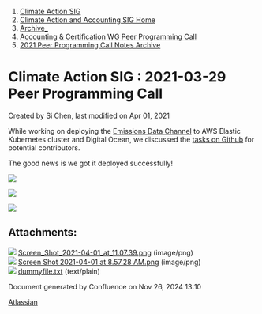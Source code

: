 1. [Climate Action SIG](index.html)
2. [Climate Action and Accounting SIG Home](Climate-Action-and-Accounting-SIG-Home_19005445.html)
3. [Archive\_](Archive__19006062.html)
4. [Accounting &amp; Certification WG Peer Programming Call](19006574.html)
5. [2021 Peer Programming Call Notes Archive](2021-Peer-Programming-Call-Notes-Archive_19006679.html)

# Climate Action SIG : 2021-03-29 Peer Programming Call

Created by Si Chen, last modified on Apr 01, 2021

While working on deploying the [Emissions Data Channel](Emissions-Data-Channel_19006106.html) to AWS Elastic Kubernetes cluster and Digital Ocean, we discussed the [tasks on Github](https://github.com/hyperledger-labs/blockchain-carbon-accounting/issues) for potential contributors.

The good news is we got it deployed successfully!

![](attachments/19007049/19007060.png?height=250)

![](attachments/19007049/19007061.png?height=250)

![](plugins/servlet/confluence/placeholder/unknown-attachment)

## Attachments:

![](images/icons/bullet_blue.gif) [Screen\_Shot\_2021-04-01\_at\_11.07.39.png](attachments/19007049/19007060.png) (image/png)  
![](images/icons/bullet_blue.gif) [Screen Shot 2021-04-01 at 8.57.28 AM.png](attachments/19007049/19007061.png) (image/png)  
![](images/icons/bullet_blue.gif) [dummyfile.txt](attachments/19007049/19007050.txt) (text/plain)

Document generated by Confluence on Nov 26, 2024 13:10

[Atlassian](http://www.atlassian.com/)
